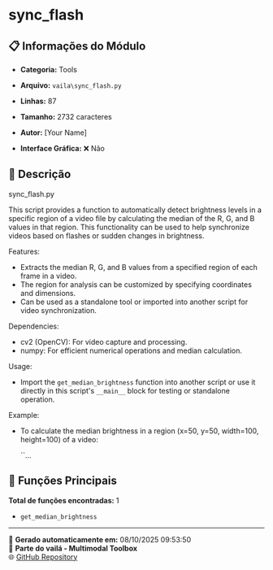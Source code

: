 # sync_flash

## 📋 Informações do Módulo

- **Categoria:** Tools
- **Arquivo:** `vaila\sync_flash.py`
- **Linhas:** 87
- **Tamanho:** 2732 caracteres

- **Autor:** [Your Name]
- **Interface Gráfica:** ❌ Não

## 📖 Descrição


sync_flash.py

This script provides a function to automatically detect brightness levels in a specific
region of a video file by calculating the median of the R, G, and B values in that region.
This functionality can be used to help synchronize videos based on flashes or sudden
changes in brightness.

Features:
- Extracts the median R, G, and B values from a specified region of each frame in a video.
- The region for analysis can be customized by specifying coordinates and dimensions.
- Can be used as a standalone tool or imported into another script for video synchronization.

Dependencies:
- cv2 (OpenCV): For video capture and processing.
- numpy: For efficient numerical operations and median calculation.

Usage:
- Import the `get_median_brightness` function into another script or use it directly
  in this script's `__main__` block for testing or standalone operation.

Example:
- To calculate the median brightness in a region (x=50, y=50, width=100, height=100)
  of a video:

    ``...

## 🔧 Funções Principais

**Total de funções encontradas:** 1

- `get_median_brightness`




---

📅 **Gerado automaticamente em:** 08/10/2025 09:53:50  
🔗 **Parte do vailá - Multimodal Toolbox**  
🌐 [GitHub Repository](https://github.com/vaila-multimodaltoolbox/vaila)
